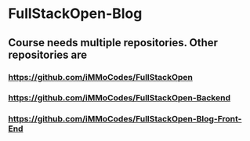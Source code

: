 # FullStackOpen-Blog

## Course needs multiple repositories. Other repositories are
### https://github.com/iMMoCodes/FullStackOpen
### https://github.com/iMMoCodes/FullStackOpen-Backend
### https://github.com/iMMoCodes/FullStackOpen-Blog-Front-End
